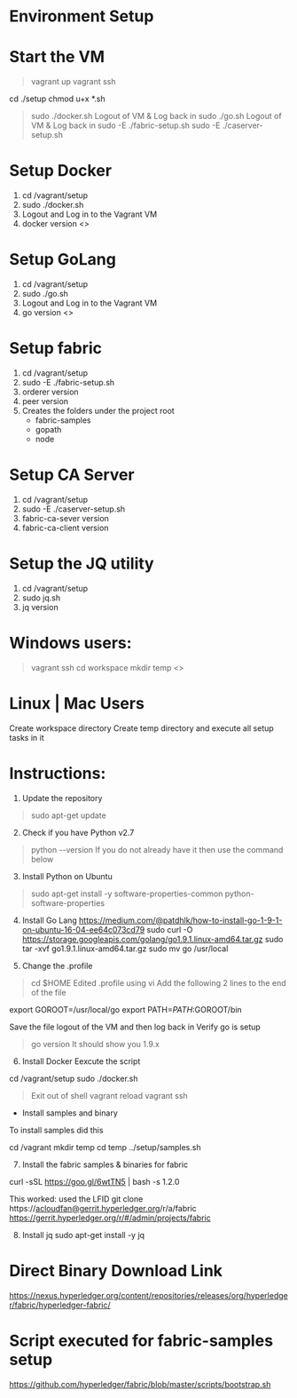 Environment Setup
=================

# Start the VM
> vagrant up
> vagrant ssh

cd ./setup
chmod u+x  *.sh

> sudo ./docker.sh
  Logout of VM & Log back in
> sudo ./go.sh
  Logout of VM & Log back in
> sudo -E ./fabric-setup.sh
> sudo -E ./caserver-setup.sh




# Setup Docker
1. cd /vagrant/setup
2. sudo ./docker.sh
3. Logout and Log in to the Vagrant VM
4. docker version    <<This will show the version>>

# Setup GoLang
1. cd /vagrant/setup
2. sudo ./go.sh
3. Logout and Log in to the Vagrant VM
4. go version        <<This will show the version>>

# Setup fabric
1. cd /vagrant/setup
2. sudo -E ./fabric-setup.sh
3. orderer version
4. peer version
5. Creates the folders under the project root
    - fabric-samples
    - gopath
    - node

# Setup CA Server
1. cd /vagrant/setup
2. sudo -E ./caserver-setup.sh
3. fabric-ca-sever   version
4. fabric-ca-client  version

# Setup the JQ utility
1. cd /vagrant/setup
2. sudo jq.sh
3. jq version



Windows users:
==============
> vagrant ssh
> cd workspace
> mkdir   temp                   <<All commands for setup in this directory>>

Linux | Mac Users
=================
Create workspace directory 
Create temp directory and execute all setup tasks in it


Instructions:
=============
1. Update the repository
> sudo apt-get update

2. Check if you have Python v2.7
> python --version
If you do not already have it then use the command below

3. Install Python on Ubuntu
> sudo apt-get install -y software-properties-common python-software-properties

4. Install Go Lang
https://medium.com/@patdhlk/how-to-install-go-1-9-1-on-ubuntu-16-04-ee64c073cd79
sudo curl -O https://storage.googleapis.com/golang/go1.9.1.linux-amd64.tar.gz
sudo tar -xvf go1.9.1.linux-amd64.tar.gz
sudo mv go /usr/local

5. Change the .profile
> cd $HOME
Edited .profile using vi
Add the following 2 lines to the end of the file

export GOROOT=/usr/local/go
export PATH=$PATH:$GOROOT/bin

Save the file logout of the VM and then log back in
Verify go is setup
> go version
It should show you 1.9.x

6. Install Docker
Eexcute the script

cd /vagrant/setup
sudo ./docker.sh

>Exit out of shell
vagrant reload
vagrant ssh


* Install samples and binary

To install samples did this

cd /vagrant
mkdir temp
cd temp
../setup/samples.sh



7. Install the fabric samples & binaries for fabric

> 
curl -sSL https://goo.gl/6wtTN5 | bash -s 1.2.0



This worked:
used the LFID
git clone https://acloudfan@gerrit.hyperledger.org/r/a/fabric
https://gerrit.hyperledger.org/r/#/admin/projects/fabric

8. Install jq
sudo apt-get install -y jq


Direct Binary Download Link
===========================
https://nexus.hyperledger.org/content/repositories/releases/org/hyperledger/fabric/hyperledger-fabric/

Script executed for fabric-samples setup
========================================
https://github.com/hyperledger/fabric/blob/master/scripts/bootstrap.sh
